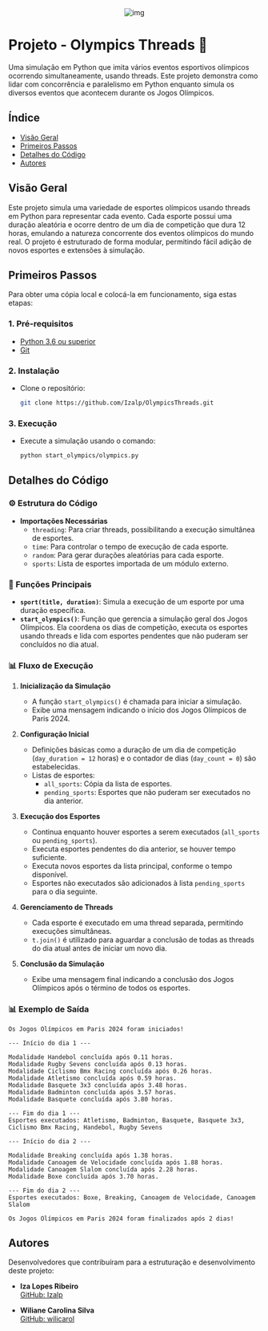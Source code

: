 <div style="text-align: center;">
  <img src="https://github.com/user-attachments/assets/fc545583-f9af-4f79-b9ed-df713148e325" alt="img">
</div>

# **Projeto - Olympics Threads** 🏅

Uma simulação em Python que imita vários eventos esportivos olímpicos ocorrendo simultaneamente, usando threads. Este projeto demonstra como lidar com concorrência e paralelismo em Python enquanto simula os diversos eventos que acontecem durante os Jogos Olímpicos.

## **Índice**

- [Visão Geral](#visão-geral)
- [Primeiros Passos](#primeiros-passos)
- [Detalhes do Código](#detalhes-do-código)
- [Autores](#autores)

## **Visão Geral** 

Este projeto simula uma variedade de esportes olímpicos usando threads em Python para representar cada evento. Cada esporte possui uma duração aleatória e ocorre dentro de um dia de competição que dura 12 horas, emulando a natureza concorrente dos eventos olímpicos do mundo real. O projeto é estruturado de forma modular, permitindo fácil adição de novos esportes e extensões à simulação.

## **Primeiros Passos** 

Para obter uma cópia local e colocá-la em funcionamento, siga estas etapas:

### 1. **Pré-requisitos**

- [Python 3.6 ou superior](https://www.python.org/downloads/)
- [Git](https://git-scm.com/downloads)

### 2. **Instalação**

- Clone o repositório:

    ```bash
    git clone https://github.com/Izalp/OlympicsThreads.git
    ```

### 3. **Execução**

- Execute a simulação usando o comando:
   
    ```bash
    python start_olympics/olympics.py
    ```

## **Detalhes do Código** 

### ⚙️ Estrutura do Código

- **Importações Necessárias**
    - `threading`: Para criar threads, possibilitando a execução simultânea de esportes.
    - `time`: Para controlar o tempo de execução de cada esporte.
    - `random`: Para gerar durações aleatórias para cada esporte.
    - `sports`: Lista de esportes importada de um módulo externo.

### 🔧 Funções Principais

- **`sport(title, duration)`**: Simula a execução de um esporte por uma duração específica.
- **`start_olympics()`**: Função que gerencia a simulação geral dos Jogos Olímpicos. Ela coordena os dias de competição, executa os esportes usando threads e lida com esportes pendentes que não puderam ser concluídos no dia atual.

### 📊 Fluxo de Execução

1. **Inicialização da Simulação**
    - A função `start_olympics()` é chamada para iniciar a simulação.
    - Exibe uma mensagem indicando o início dos Jogos Olímpicos de Paris 2024.

2. **Configuração Inicial**
    - Definições básicas como a duração de um dia de competição (`day_duration = 12` horas) e o contador de dias (`day_count = 0`) são estabelecidas.
    - Listas de esportes:
        - `all_sports`: Cópia da lista de esportes.
        - `pending_sports`: Esportes que não puderam ser executados no dia anterior.

3. **Execução dos Esportes**
    - Continua enquanto houver esportes a serem executados (`all_sports` ou `pending_sports`).
    - Executa esportes pendentes do dia anterior, se houver tempo suficiente.
    - Executa novos esportes da lista principal, conforme o tempo disponível.
    - Esportes não executados são adicionados à lista `pending_sports` para o dia seguinte.

4. **Gerenciamento de Threads**
    - Cada esporte é executado em uma thread separada, permitindo execuções simultâneas.
    - `t.join()` é utilizado para aguardar a conclusão de todas as threads do dia atual antes de iniciar um novo dia.

5. **Conclusão da Simulação**
    - Exibe uma mensagem final indicando a conclusão dos Jogos Olímpicos após o término de todos os esportes.


### 📊 Exemplo de Saída

```plaintext
Os Jogos Olímpicos em Paris 2024 foram iniciados!

--- Início do dia 1 ---

Modalidade Handebol concluída após 0.11 horas.
Modalidade Rugby Sevens concluída após 0.13 horas.
Modalidade Ciclismo Bmx Racing concluída após 0.26 horas.
Modalidade Atletismo concluída após 0.59 horas.
Modalidade Basquete 3x3 concluída após 3.48 horas.
Modalidade Badminton concluída após 3.57 horas.
Modalidade Basquete concluída após 3.80 horas.

--- Fim do dia 1 ---
Esportes executados: Atletismo, Badminton, Basquete, Basquete 3x3, Ciclismo Bmx Racing, Handebol, Rugby Sevens

--- Início do dia 2 ---

Modalidade Breaking concluída após 1.38 horas.
Modalidade Canoagem de Velocidade concluída após 1.88 horas.
Modalidade Canoagem Slalom concluída após 2.28 horas.
Modalidade Boxe concluída após 3.70 horas.

--- Fim do dia 2 ---
Esportes executados: Boxe, Breaking, Canoagem de Velocidade, Canoagem Slalom

Os Jogos Olímpicos em Paris 2024 foram finalizados após 2 dias!
```

## **Autores**

Desenvolvedores que contribuíram para a estruturação e desenvolvimento deste projeto:

- **Iza Lopes Ribeiro**  
  [GitHub: Izalp](https://github.com/Izalp)

- **Wiliane Carolina Silva**  
  [GitHub: wilicarol](https://github.com/wilicarol)
